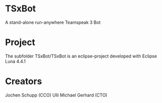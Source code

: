 # TSxBot
A stand-alone run-anywhere Teamspeak 3 Bot

# Project
The subfolder TSxBot/TSxBot is an eclipse-project developed with Eclipse Luna 4.4.1

# Creators
Jochen Schupp (CCO)
Ulli Michael Gerhard (CTO)

